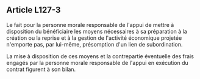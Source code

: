 Article L127-3
----
Le fait pour la personne morale responsable de l'appui de mettre à disposition
du bénéficiaire les moyens nécessaires à sa préparation à la création ou la
reprise et à la gestion de l'activité économique projetée n'emporte pas, par
lui-même, présomption d'un lien de subordination.

La mise à disposition de ces moyens et la contrepartie éventuelle des frais
engagés par la personne morale responsable de l'appui en exécution du contrat
figurent à son bilan.
